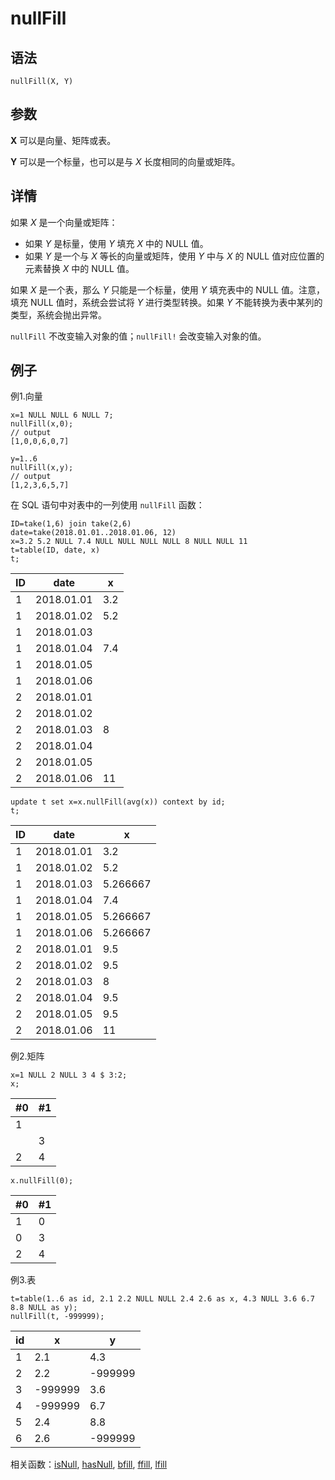 # nullFill

## 语法

`nullFill(X, Y)`

## 参数

**X** 可以是向量、矩阵或表。

**Y** 可以是一个标量，也可以是与 *X* 长度相同的向量或矩阵。

## 详情

如果 *X* 是一个向量或矩阵：

* 如果 *Y* 是标量，使用 *Y* 填充 *X* 中的 NULL 值。
* 如果 *Y* 是一个与 *X* 等长的向量或矩阵，使用 *Y* 中与 *X*
  的 NULL 值对应位置的元素替换 *X* 中的 NULL 值。

如果 *X* 是一个表，那么 *Y* 只能是一个标量，使用 *Y* 填充表中的 NULL
值。注意，填充 NULL 值时，系统会尝试将 *Y* 进行类型转换。如果 *Y* 不能转换为表中某列的类型，系统会抛出异常。

`nullFill` 不改变输入对象的值；`nullFill!`
会改变输入对象的值。

## 例子

例1.向量

```
x=1 NULL NULL 6 NULL 7;
nullFill(x,0);
// output
[1,0,0,6,0,7]

y=1..6
nullFill(x,y);
// output
[1,2,3,6,5,7]
```

在 SQL 语句中对表中的一列使用 `nullFill` 函数：

```
ID=take(1,6) join take(2,6)
date=take(2018.01.01..2018.01.06, 12)
x=3.2 5.2 NULL 7.4 NULL NULL NULL NULL 8 NULL NULL 11
t=table(ID, date, x)
t;
```

| ID | date | x |
| --- | --- | --- |
| 1 | 2018.01.01 | 3.2 |
| 1 | 2018.01.02 | 5.2 |
| 1 | 2018.01.03 |  |
| 1 | 2018.01.04 | 7.4 |
| 1 | 2018.01.05 |  |
| 1 | 2018.01.06 |  |
| 2 | 2018.01.01 |  |
| 2 | 2018.01.02 |  |
| 2 | 2018.01.03 | 8 |
| 2 | 2018.01.04 |  |
| 2 | 2018.01.05 |  |
| 2 | 2018.01.06 | 11 |

```
update t set x=x.nullFill(avg(x)) context by id;
t;
```

| ID | date | x |
| --- | --- | --- |
| 1 | 2018.01.01 | 3.2 |
| 1 | 2018.01.02 | 5.2 |
| 1 | 2018.01.03 | 5.266667 |
| 1 | 2018.01.04 | 7.4 |
| 1 | 2018.01.05 | 5.266667 |
| 1 | 2018.01.06 | 5.266667 |
| 2 | 2018.01.01 | 9.5 |
| 2 | 2018.01.02 | 9.5 |
| 2 | 2018.01.03 | 8 |
| 2 | 2018.01.04 | 9.5 |
| 2 | 2018.01.05 | 9.5 |
| 2 | 2018.01.06 | 11 |

例2.矩阵

```
x=1 NULL 2 NULL 3 4 $ 3:2;
x;
```

| #0 | #1 |
| --- | --- |
| 1 |  |
|  | 3 |
| 2 | 4 |

```
x.nullFill(0);
```

| #0 | #1 |
| --- | --- |
| 1 | 0 |
| 0 | 3 |
| 2 | 4 |

例3.表

```
t=table(1..6 as id, 2.1 2.2 NULL NULL 2.4 2.6 as x, 4.3 NULL 3.6 6.7 8.8 NULL as y);
nullFill(t, -999999);
```

| id | x | y |
| --- | --- | --- |
| 1 | 2.1 | 4.3 |
| 2 | 2.2 | -999999 |
| 3 | -999999 | 3.6 |
| 4 | -999999 | 6.7 |
| 5 | 2.4 | 8.8 |
| 6 | 2.6 | -999999 |

相关函数：[isNull](../i/isNull.md), [hasNull](../h/hasNull.md), [bfill](../b/bfill.md), [ffill](../f/ffill.md), [lfill](../l/lfill.md)


